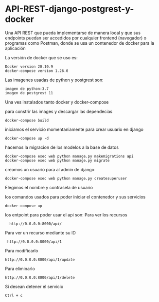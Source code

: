 # API-REST-django-postgrest-y-docker
Una API REST que pueda implementarse de manera local y que sus endpoints puedan ser accedidos por cualquier frontend (navegador) o programas como Postman, donde  se usa un contenedor de docker para la aplicación 


La versión de docker que se uso es:

    Docker version 20.10.9
    docker-compose version 1.26.0
 
 
Las imagenes usadas de python y postgrest son:

    imagen de python:3.7
    imagen de postgrest 11
    
Una ves instalados tanto docker y docker-compose

para constrir las images y descargar las dependecias 

    docker-compose build

iniciamos el servicio momentaniamente para crear usuario en django  

    docker-compose up -d
    

hacemos la migracion de los modelos a la base de datos 
    
    docker-compose exec web python manage.py makemigrations api
    docker-compose exec web python manage.py migrate


creamos un usuario para al admin de django 
    
    docker-compose exec web python manage.py createsuperuser

Elegimos el nombre y contrasela de usuario 
    
    
los comandos usados para poder iniciar el contenedor  y sus servicios
   
    docker-compose up

los entpoint para poder usar el api son:
  Para ver los recursos 
  
      http://0.0.0.0:8000/api/  
      
  
  Para ver un recurso mediante su ID
  
     http://0.0.0.0:8000/api/1
  
  Para modificarlo 
  
    http://0.0.0.0:8000/api/1/update
    
  Para eliminarlo 
  
    http://0.0.0.0:8000/api/1/delete
    
  Si desean detener el servicio 
    
    Ctrl + c
  
  

  
 
  
